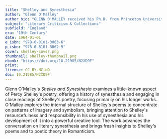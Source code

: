 ```yaml
---
title: "Shelley and Synesthesia"
author: "Glenn O’Malley"
author_bio: "GLENN O'MALLEY received his Ph.D. from Princeton University in 1956 and was a professor of English at Northwestern University."
subject: "Literary Criticism & Collections"
subfield: "England"
era: "19th Century"
date: 1964-01-01
e_isbn: "978-0-8101-3863-6"
p_isbn: "978-0-8101-3862-9"
cover: shelley-cover.png
thumbnail: shelley-thumbnail.png
ebook: "https://doi.org/10.21985/N2XD9F"
print:
license: CC BY-NC-ND
doi: 10.21985/N2XD9F
---
```

Glenn O'Malley's _Shelley and Synesthesia_ examines a little-known aspect of Percy Shelley's poetry, offering a history of synesthesia and engaging in close readings of Shelley's poetry, focusing primarily on his longer works. O'Malley explores the internal structure of Shelley's poems to concentrate on patterns of imagery and symbolism, bringing attention to Shelley's resourcefulness and responsibility in his use of synesthesia and his development of it into a powerful creative tool. The work advances the conversation on literary synesthesia and brings fresh insights to Shelley's poems and to poetic theory in Romanticism.
